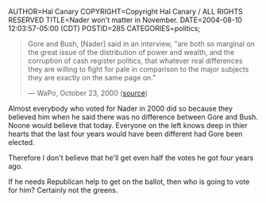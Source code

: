 AUTHOR=Hal Canary
COPYRIGHT=Copyright Hal Canary / ALL RIGHTS RESERVED
TITLE=Nader won't matter in November.
DATE=2004-08-10 12:03:57-05:00 (CDT)
POSTID=285
CATEGORIES=politics;

> Gore and Bush, \[Nader\] said in an interview, "are both so marginal on the great issue of the distribution of power and wealth, and the corruption of cash register politics, that whatever real differences they are willing to fight for pale in comparison to the major subjects they are exactly on the same page on."
> 
> — WaPo, October 23, 2000 ([source](http://www.garone.com/writing/nader.html))

Almost everybody who voted for Nader in 2000 did so because they believed him when he said there was no difference between Gore and Bush. Noone would believe that today. Everyone on the left knows deep in thier hearts that the last four years would have been different had Gore been elected.

Therefore I don't believe that he'll get even half the votes he got four years ago.

If he needs Republican help to get on the ballot, then who is going to vote for him? Certainly not the greens.
